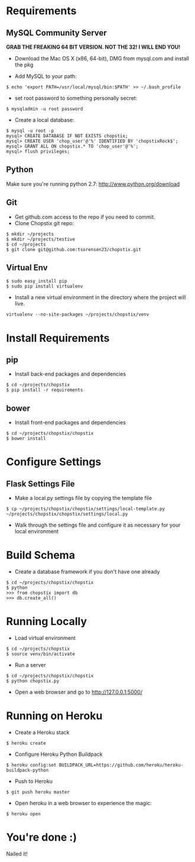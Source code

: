 Requirements
============

MySQL Community Server
----------------------

**GRAB THE FREAKING 64 BIT VERSION. NOT THE 32! I WILL END YOU!**

* Download the Mac OS X (x86, 64-bit), DMG from mysql.com and install the pkg

* Add MySQL to your path:

```$ echo 'export PATH=/usr/local/mysql/bin:$PATH' >> ~/.bash_profile```

* set root password to something personally secret:

```$ mysqladmin -u root password```

* Create a local database:

```mysql
$ mysql -u root -p
mysql> CREATE DATABASE IF NOT EXISTS chopstix;
mysql> CREATE USER 'chop_user'@'%' IDENTIFIED BY 'chopstixRock$';
mysql> GRANT ALL ON chopstix.* TO 'chop_user'@'%';
mysql> flush privileges;
```



Python
------

Make sure you're running python 2.7: http://www.python.org/download


Git
---

* Get github.com access to the repo if you need to commit.
* Clone Chopstix git repo:

```
$ mkdir ~/projects
$ mkdir ~/projects/testive
$ cd ~/projects
$ git clone git@github.com:tsorensen23/chopstix.git
```


Virtual Env
-----------

```
$ sudo easy_install pip
$ sudo pip install virtualenv
```

* Install a new virtual environment in the directory where the project will live.

```
virtualenv --no-site-packages ~/projects/chopstix/venv
```

Install Requirements
====================

pip
---

* Install back-end packages and dependencies

```
$ cd ~/projects/chopstix
$ pip install -r requirements
```

bower
-----

* Install front-end packages and dependencies

```
$ cd ~/projects/chopstix/chopstix
$ bower install
```


Configure Settings
==================

Flask Settings File
-------------------

* Make a local.py settings file by copying the template file

```
$ cp ~/projects/chopstix/chopstix/settings/local-template.py ~/projects/chopstix/chopstix/settings/local.py
```

* Walk through the settings file and configure it as necessary for your local environment


Build Schema
============

* Create a database framework if you don't have one already

```
$ cd ~/projects/chopstix/chopstix
$ python
>>> from chopstix import db
>>> db.create_all()
```

Running Locally
===============

* Load virtual environment

```
$ cd ~/projects/chopstix
$ source venv/bin/activate
```

* Run a server

```
$ cd ~/projects/chopstix/chopstix
$ python chopstix.py
```

* Open a web browser and go to http://127.0.0.1:5000/


Running on Heroku
=================

* Create a Heroku stack

```
$ heroku create
```

* Configure Heroku Python Buildpack

```
$ heroku config:set BUILDPACK_URL=https://github.com/heroku/heroku-buildpack-python
```

* Push to Heroku

```
$ git push heroku master
```

* Open heroku in a web browser to experience the magic:

```
$ heroku open
```

You're done :)
==============

Nailed it!
